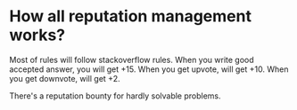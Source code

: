 # How all reputation management works?

Most of rules will follow stackoverflow rules.
When you write good accepted answer, you will get +15.
When you get upvote, will get +10.
When you get downvote, will get +2.

There's a reputation bounty for hardly solvable problems.
